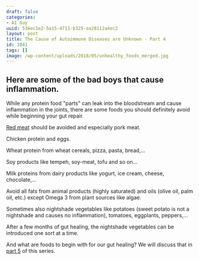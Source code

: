 ```yaml
---
draft: false
categories:
- AI Guy
uuid: 536ec1e2-5a15-4711-b325-aa28112a4ec2
layout: post
title: The Cause of Autoimmune Diseases are Unknown - Part 4
id: 1041
tags: []
image: /wp-content/uploads/2018/05/unhealthy_foods_merged.jpg
---
```


## Here are some of the bad boys that cause inflammation.

While any protein food "parts" can leak into the bloodstream and cause inflammation in the joints, there are some foods you should definitely avoid while beginning your gut repair.

[Red meat](https://www.cambridge.org/core/journals/british-journal-of-nutrition/article/role-of-meat-in-the-expression-of-rheumatoid-arthritis/1592E7763094E9EB6AF0FCA2A9B807ED) should be avoided and especially pork meat.

Chicken protein and eggs.

Wheat protein from wheat cereals, pizza, pasta, bread,...

Soy products like tempeh, soy-meat, tofu and so on...

Milk proteins from dairy products like yogurt, ice cream, cheese, chocolate,...

Avoid all fats from animal products (highly saturated) and oils (olive oil, palm oil, etc.) except Omega 3 from plant sources like algae.

Sometimes also nightshade vegetables like potatoes (sweet potato is not a nightshade and causes no inflammation), tomatoes, eggplants, peppers,...

After a few months of gut healing, the nightshade vegetables can be introduced one sort at a time.

And what are foods to begin with for our gut healing? We will discuss that in [part 5](https://factastichealth.com/the-cause-of-autoimmune-diseases-are-unknown-part-5) of this series.  
